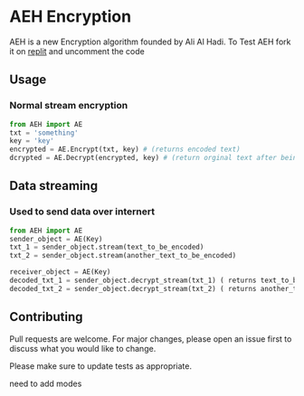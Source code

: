 # AEH Encryption
AEH is a new Encryption algorithm founded by Ali Al Hadi. To Test AEH fork it on [replit](https://replit.com/@Ali-Al-Hadi-Al-Husseini/AEH-encryption#main.py) and uncomment the code


## Usage
### Normal stream encryption
```python
from AEH import AE
txt = 'something'
key = 'key'
encrypted = AE.Encrypt(txt, key) # (returns encoded text)
dcrypted = AE.Decrypt(encrypted, key) # (return orginal text after being decoded)
```
## Data streaming
### Used to send data over internert 
```python
from AEH import AE
sender_object = AE(Key)
txt_1 = sender_object.stream(text_to_be_encoded)
txt_2 = sender_object.stream(another_text_to_be_encoded)

receiver_object = AE(Key)
decoded_txt_1 = sender_object.decrypt_stream(txt_1) ( returns text_to_be_encoded)
decoded_txt_2 = sender_object.decrypt_stream(txt_2) ( returns another_text_to_be_encoded)

```
## Contributing
Pull requests are welcome. For major changes, please open an issue first to discuss what you would like to change.

Please make sure to update tests as appropriate.

need to add modes
